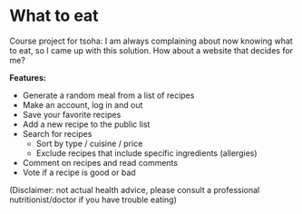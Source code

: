 # What to eat

Course project for tsoha: I am always complaining about now knowing what to eat, so I came up with this solution. How about a website that decides for me?

**Features:**
* Generate a random meal from a list of recipes
* Make an account, log in and out
* Save your favorite recipes
* Add a new recipe to the public list
* Search for recipes
  * Sort by type / cuisine / price
  * Exclude recipes that include specific ingredients (allergies)
* Comment on recipes and read comments
* Vote if a recipe is good or bad

(Disclaimer: not actual health advice, please consult a professional nutritionist/doctor if you have trouble eating)
